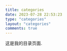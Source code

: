 ```yaml
---
title: categories
date: 2023-07-28 22:53:23
type: "categories"
layout: "categories"
comments: true
---
```


这是我的目录页面.